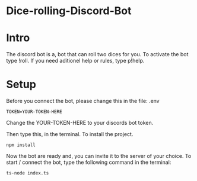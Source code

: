# Dice-rolling-Discord-Bot


# Intro

The discord bot is a, bot that can roll two dices for you. To activate the bot type !roll. If you need aditionel help or rules, type p!help.


# Setup

Before you connect the bot, please change this
in the file: .env
```
TOKEN=YOUR-TOKEN-HERE
```
Change the YOUR-TOKEN-HERE to your discords bot token.


Then type this, in the terminal. To install the project.

```
npm install
```

Now the bot are ready and, you can invite it to the server of your choice.
To start / connect the bot, type the following command in the terminal:

```
ts-node index.ts
```
